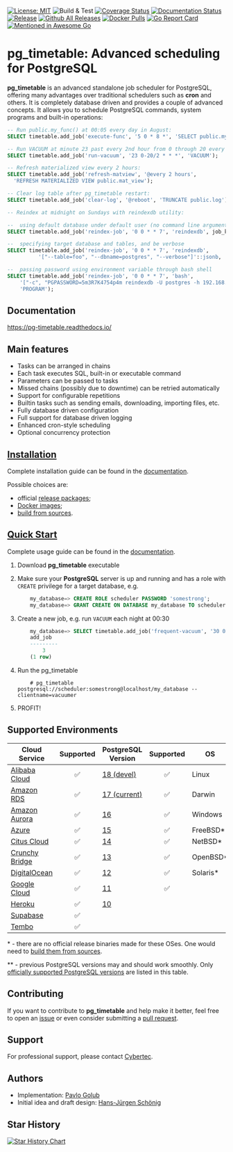 [![License: MIT](https://img.shields.io/badge/License-MIT-green.svg)](https://opensource.org/licenses/MIT)
![Build & Test](https://github.com/cybertec-postgresql/pg_timetable/workflows/Go%20Build%20&%20Test/badge.svg)
[![Coverage Status](https://coveralls.io/repos/github/cybertec-postgresql/pg_timetable/badge.svg?branch=master&service=github)](https://coveralls.io/github/cybertec-postgresql/pg_timetable?branch=master)
[![Documentation Status](https://readthedocs.org/projects/pg-timetable/badge/?version=master)](https://pg-timetable.readthedocs.io/en/master/?badge=master)
[![Release](https://img.shields.io/github/v/release/cybertec-postgresql/pg_timetable?include_prereleases)](https://github.com/cybertec-postgresql/pg_timetable/releases)
[![Github All Releases](https://img.shields.io/github/downloads/cybertec-postgresql/pg_timetable/total?style=flat-square)](https://github.com/cybertec-postgresql/pg_timetable/releases)
[![Docker Pulls](https://img.shields.io/docker/pulls/cybertecpostgresql/pg_timetable)](https://hub.docker.com/r/cybertecpostgresql/pg_timetable)
[![Go Report Card](https://goreportcard.com/badge/github.com/cybertec-postgresql/pg_timetable)](https://goreportcard.com/report/github.com/cybertec-postgresql/pg_timetable)
[![Mentioned in Awesome Go](https://awesome.re/mentioned-badge.svg)](https://github.com/avelino/awesome-go)

# pg_timetable: Advanced scheduling for PostgreSQL

**pg_timetable** is an advanced standalone job scheduler for PostgreSQL, offering many advantages over traditional schedulers such as **cron** and others.
It is completely database driven and provides a couple of advanced concepts. It allows you to schedule PostgreSQL commands, system programs and built-in operations:

```sql
-- Run public.my_func() at 00:05 every day in August:
SELECT timetable.add_job('execute-func', '5 0 * 8 *', 'SELECT public.my_func()');

-- Run VACUUM at minute 23 past every 2nd hour from 0 through 20 every day:
SELECT timetable.add_job('run-vacuum', '23 0-20/2 * * *', 'VACUUM');

-- Refresh materialized view every 2 hours:
SELECT timetable.add_job('refresh-matview', '@every 2 hours', 
  'REFRESH MATERIALIZED VIEW public.mat_view');

-- Clear log table after pg_timetable restart:
SELECT timetable.add_job('clear-log', '@reboot', 'TRUNCATE public.log');

-- Reindex at midnight on Sundays with reindexdb utility:

--  using default database under default user (no command line arguments)
SELECT timetable.add_job('reindex-job', '0 0 * * 7', 'reindexdb', job_kind := 'PROGRAM');

--  specifying target database and tables, and be verbose
SELECT timetable.add_job('reindex-job', '0 0 * * 7', 'reindexdb',
          '["--table=foo", "--dbname=postgres", "--verbose"]'::jsonb, 'PROGRAM');

--  passing password using environment variable through bash shell
SELECT timetable.add_job('reindex-job', '0 0 * * 7', 'bash',
    '["-c", "PGPASSWORD=5m3R7K4754p4m reindexdb -U postgres -h 192.168.0.221 -v"]'::jsonb,
    'PROGRAM');    
```

## Documentation

<https://pg-timetable.readthedocs.io/>

## Main features

- Tasks can be arranged in chains
- Each task executes SQL, built-in or executable command
- Parameters can be passed to tasks
- Missed chains (possibly due to downtime) can be retried automatically
- Support for configurable repetitions
- Builtin tasks such as sending emails, downloading, importing files, etc.
- Fully database driven configuration
- Full support for database driven logging
- Enhanced cron-style scheduling
- Optional concurrency protection

## [Installation](https://pg-timetable.readthedocs.io/en/master/installation.html)

Complete installation guide can be found in the [documentation](https://pg-timetable.readthedocs.io/en/master/installation.html).

Possible choices are:

- official [release packages](https://github.com/cybertec-postgresql/pg_timetable/releases);
- [Docker images](https://hub.docker.com/r/cybertecpostgresql/pg_timetable);
- [build from sources](https://pg-timetable.readthedocs.io/en/master/installation.html#build-from-sources).

## [Quick Start](https://pg-timetable.readthedocs.io/en/master/README.html#quick-start)

Complete usage guide can be found in the [documentation](https://pg-timetable.readthedocs.io/en/master/basic_jobs.html).

1. Download **pg_timetable** executable

1. Make sure your **PostgreSQL** server is up and running and has a role with `CREATE` privilege for a target database, e.g.

    ```sql
        my_database=> CREATE ROLE scheduler PASSWORD 'somestrong';
        my_database=> GRANT CREATE ON DATABASE my_database TO scheduler;
    ```

1. Create a new job, e.g. run `VACUUM` each night at 00:30

    ```sql
        my_database=> SELECT timetable.add_job('frequent-vacuum', '30 0 * * *', 'VACUUM');
        add_job
        ---------
            3
        (1 row)
    ```

1. Run the pg_timetable

    ```terminal
        # pg_timetable postgresql://scheduler:somestrong@localhost/my_database --clientname=vacuumer
    ```

1. PROFIT!

## Supported Environments  

| Cloud Service    | Supported | PostgreSQL Version  | Supported | OS | Supported |
| ---------------- |:---------:| ------------------- |:---------:| -- |:---------:|
| [Alibaba Cloud]  | ✅       | [18 (devel)]         | ✅       | Linux     | ✅ |
| [Amazon RDS]     | ✅       | [17 (current)]       | ✅       | Darwin    | ✅ |
| [Amazon Aurora]  | ✅       | [16]                 | ✅       | Windows   | ✅ |
| [Azure]          | ✅       | [15]                 | ✅       | FreeBSD\* | ✅ |
| [Citus Cloud]    | ✅       | [14]                 | ✅       | NetBSD\*  | ✅ |
| [Crunchy Bridge] | ✅       | [13]                 | ✅       | OpenBSD\* | ✅ |
| [DigitalOcean]   | ✅       | [12]                 | ✅       | Solaris\* | ✅ |
| [Google Cloud]   | ✅       | [11]                 | ✅       |           |     |
| [Heroku]         | ✅       | [10]                 |          |           |     |
| [Supabase]       | ✅       |                      |          |           |     |
| [Tembo]          | ✅       |                      |          |           |     |

\* - there are no official release binaries made for these OSes. One would need to [build them from sources](https://pg-timetable.readthedocs.io/en/master/installation.html#build-from-sources).

\** - previous PostgreSQL versions may and should work smoothly. Only [officially supported PostgreSQL versions](https://www.postgresql.org/support/versioning/) are listed in this table.

[Alibaba Cloud]: https://www.alibabacloud.com/help/doc-detail/96715.htm
[Amazon RDS]: https://aws.amazon.com/rds/postgresql/
[Amazon Aurora]: https://aws.amazon.com/rds/aurora/
[Azure]: https://azure.microsoft.com/en-us/services/postgresql/
[Citus Cloud]: https://www.citusdata.com/product/cloud
[Crunchy Bridge]: https://www.crunchydata.com/products/crunchy-bridge/
[DigitalOcean]: https://www.digitalocean.com/products/managed-databases/
[Google Cloud]: https://cloud.google.com/sql/docs/postgres/
[Heroku]: https://elements.heroku.com/addons/heroku-postgresql
[Supabase]: https://supabase.io/docs/guides/database
[Tembo]: https://cloud.tembo.io/
[18 (devel)]: https://www.postgresql.org/docs/devel/index.html
[17 (current)]: https://www.postgresql.org/docs/17/index.html
[16]: https://www.postgresql.org/docs/16/index.html
[15]: https://www.postgresql.org/docs/15/index.html
[14]: https://www.postgresql.org/docs/14/index.html
[13]: https://www.postgresql.org/docs/13/index.html
[12]: https://www.postgresql.org/docs/12/index.html
[11]: https://www.postgresql.org/docs/11/index.html
[10]: https://www.postgresql.org/docs/10/index.html

## Contributing

If you want to contribute to **pg_timetable** and help make it better, feel free to open an [issue][issue] or even consider submitting a [pull request][PR].

[issue]: https://github.com/cybertec-postgresql/pg_timetable/issues
[PR]: https://github.com/cybertec-postgresql/pg_timetable/pulls

## Support

For professional support, please contact [Cybertec](https://www.cybertec-postgresql.com/).

## Authors

- Implementation: [Pavlo Golub](https://github.com/pashagolub)
- Initial idea and draft design: [Hans-Jürgen Schönig](https://github.com/postgresql007)

## Star History

[![Star History Chart](https://api.star-history.com/svg?repos=cybertec-postgresql/pg_timetable&type=Date)](https://star-history.com/#cybertec-postgresql/pg_timetable&Date)
